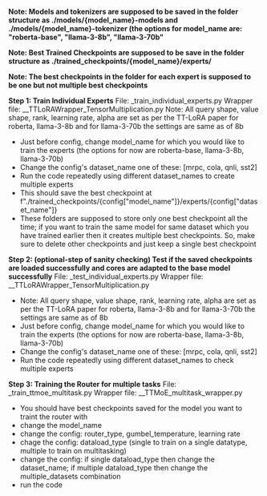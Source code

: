 **Note: Models and tokenizers are supposed to be saved in the folder structure as ./models/{model_name}-models and ./models/{model_name}-tokenizer (the options for model_name are: "roberta-base", "llama-3-8b", "llama-3-70b"**

**Note: Best Trained Checkpoints are supposed to be save in the folder structure as ./trained_checkpoints/{model_name}/experts/**

**Note: The best checkpoints in the folder for each expert is supposed to be one but not multiple best checkpoints**

**Step 1: Train Individual Experts**
File: _train_individual_experts.py
Wrapper file: __TTLoRAWrapper_TensorMultiplication.py
Note: All query shape, value shape, rank, learning rate, alpha are set as per the TT-LoRA paper for roberta, llama-3-8b and for llama-3-70b the settings are same as of 8b
- Just before config, change model_name for which you would like to train the experts (the options for now are roberta-base, llama-3-8b, llama-3-70b)
- Change the config's dataset_name one of these: [mrpc, cola, qnli, sst2]
- Run the code repeatedly using different dataset_names to create multiple experts
- This should save the best checkpoint at f"./trained_checkpoints/{config["model_name"]}/experts/{config["dataset_name"]}
- These folders are supposed to store only one best checkpoint all the time; if you want to train the same model for same dataset which you have trained earlier then it creates multiple best checkpoints. So, make sure to delete other checkpoints and just keep a single best checkpoint

**Step 2: (optional-step of sanity checking) Test if the saved checkpoints are loaded successfully and cores are adapted to the base model successfully**
File: _test_individual_experts.py
Wrapper file: __TTLoRAWrapper_TensorMultiplication.py
- Note: All query shape, value shape, rank, learning rate, alpha are set as per the TT-LoRA paper for roberta, llama-3-8b and for llama-3-70b the settings are same as of 8b
- Just before config, change model_name for which you would like to train the experts (the options for now are roberta-base, llama-3-8b, llama-3-70b)
- Change the config's dataset_name one of these: [mrpc, cola, qnli, sst2]
- Run the code repeatedly using different dataset_names to check multiple experts

**Step 3: Training the Router for multiple tasks**
File: _train_ttmoe_multitask.py
Wrapper file: __TTMoE_multitask_wrapper.py
- You should have best checkpoints saved for the model you want to traint the router with
- change the model_name
- change the config: router_type, gumbel_temperature, learning rate
- chage the config: dataload_type (single to train on a single datatype, multiple to train on multitasking)
- change the config: if single dataload_type then change the dataset_name; if multiple dataload_type then change the multiple_datasets combination
- run the code
